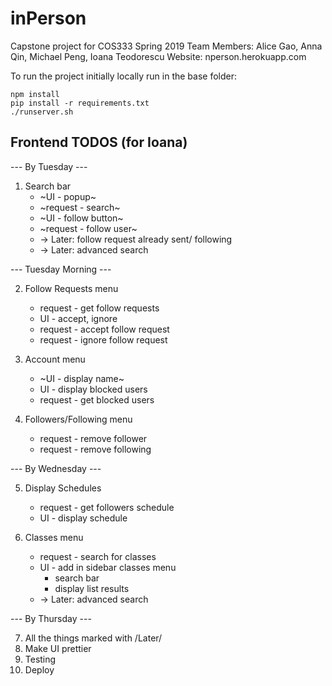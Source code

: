 # inPerson
Capstone project for COS333 Spring 2019
Team Members: Alice Gao, Anna Qin, Michael Peng, Ioana Teodorescu
Website: nperson.herokuapp.com

To run the project initially locally run in the base folder:

    npm install
    pip install -r requirements.txt
    ./runserver.sh

## Frontend TODOS (for Ioana)
--- By Tuesday ---
1. Search bar
    * ~UI - popup~
    * ~request - search~
    * ~UI - follow button~
    * ~request - follow user~
    * -> Later: follow request already sent/ following
    * -> Later: advanced search


--- Tuesday Morning ---

2. Follow Requests menu
    * request - get follow requests
    * UI - accept, ignore
    * request - accept follow request
    * request - ignore follow request

3. Account menu
    * ~UI - display name~
    * UI - display blocked users
    * request - get blocked users

4. Followers/Following menu
    * request - remove follower
    * request - remove following


--- By Wednesday ---

5. Display Schedules
    * request - get followers schedule
    * UI - display schedule

6. Classes menu
    * request - search for classes
    * UI - add in sidebar classes menu
        * search bar
        * display list results
    * -> Later: advanced search


--- By Thursday ---

7. All the things marked with /Later/
8. Make UI prettier
9. Testing
10. Deploy



